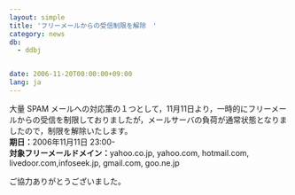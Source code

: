 ```yaml
---
layout: simple
title: 'フリーメールからの受信制限を解除　'
category: news
db:
  - ddbj


date: 2006-11-20T00:00:00+09:00
lang: ja
---
```


<html>大量 SPAM メールへの対応策の１つとして，11月11日より，一時的にフリーメールからの受信を制限しておりましたが，メールサーバの負荷が通常状態となりましたので，制限を解除いたします。<br><b>期日：</b>2006年11月11日 23:00-<br><b>対象フリーメールドメイン：</b>yahoo.co.jp, yahoo.com, hotmail.com, livedoor.com,infoseek.jp, gmail.com, goo.ne.jp

<p>ご協力ありがとうございました。</p>
</html>
